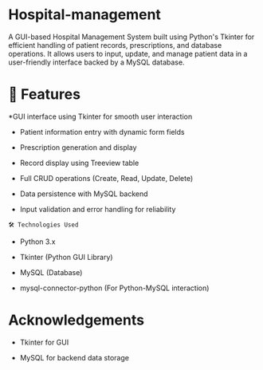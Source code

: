 # Hospital-management
A GUI-based Hospital Management System built using Python's Tkinter for efficient handling of patient records, prescriptions, and database operations. It allows users to input, update, and manage patient data in a user-friendly interface backed by a MySQL database.
# 🚀 Features
  *GUI interface using Tkinter for smooth user interaction

  * Patient information entry with dynamic form fields

  * Prescription generation and display

  * Record display using Treeview table

  * Full CRUD operations (Create, Read, Update, Delete)

  *  Data persistence with MySQL backend

  *  Input validation and error handling for reliability

    🛠️ Technologies Used
  * Python 3.x

  * Tkinter (Python GUI Library)

  * MySQL (Database)

  * mysql-connector-python (For Python-MySQL interaction)

   # Acknowledgements
   * Tkinter for GUI

  * MySQL for backend data storage


